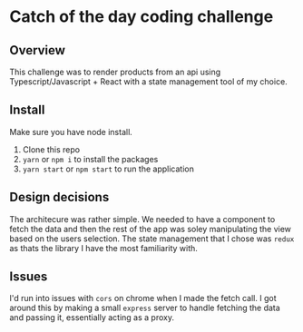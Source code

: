 # Catch of the day coding challenge

## Overview

This challenge was to render products from an api using Typescript/Javascript + React with a state management tool of my choice.

## Install

Make sure you have node install.

1. Clone this repo
2. `yarn` or `npm i` to install the packages
3. `yarn start` or `npm start` to run the application

## Design decisions

The architecure was rather simple. We needed to have a component to fetch the data and then the rest of the app was soley manipulating the view based on the users selection. The state management that I chose was `redux` as thats the library I have the most familiarity with.

## Issues

I'd run into issues with `cors` on chrome when I made the fetch call. I got around this by making a small `express` server to handle fetching the data and passing it, essentially acting as a proxy.
